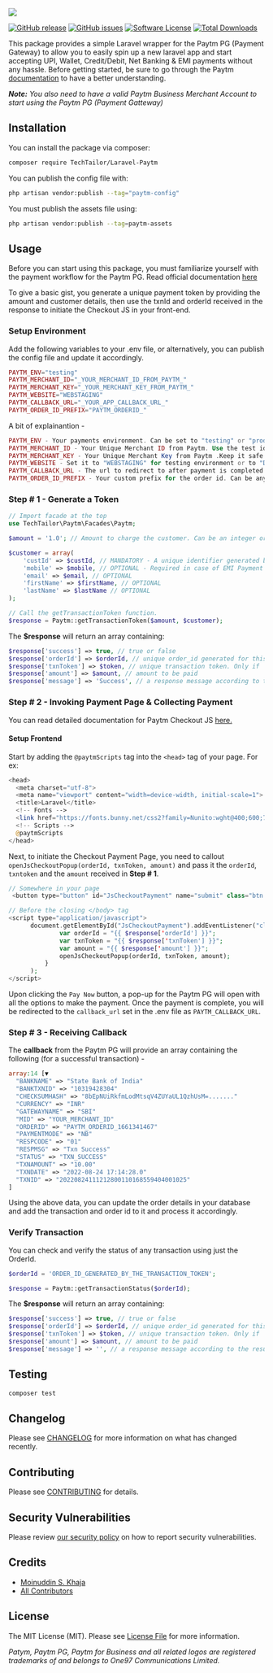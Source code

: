 
![](https://banners.beyondco.de/Laravel-Paytm.png?theme=light&packageManager=composer+require&packageName=techtailor%2Flaravel-paytm&pattern=xEquals&style=style_2&description=A+simple+laravel+wrapper+for+Paytm+PG&md=1&showWatermark=0&fontSize=100px&images=qrcode)

[![GitHub release](https://img.shields.io/github/release/techtailor/laravel-paytm.svg?include_prereleases&style=for-the-badge&&colorB=7E57C2)](https://packagist.org/packages/techtailor/laravel-paytm)
[![GitHub issues](https://img.shields.io/github/issues/TechTailor/Laravel-Paytm.svg?style=for-the-badge)](https://github.com/TechTailor/Laravel-Paytm/issues)
[![Software License](https://img.shields.io/badge/license-MIT-blue.svg?style=for-the-badge&&colorB=F27E40)](license.md)
[![Total Downloads](https://img.shields.io/packagist/dt/techtailor/laravel-paytm.svg?style=for-the-badge)](https://packagist.org/packages/techtailor/laravel-paytm)

This package provides a simple Laravel wrapper for the Paytm PG (Payment Gateway) to allow you to easily spin up a new laravel app and start accepting UPI, Wallet, Credit/Debit, Net Banking & EMI payments without any hassle. Before getting started, be sure to go through the Paytm [documentation](https://business.paytm.com/docs/js-checkout?ref=jsCheckoutDoc) to have a better understanding.

***Note:** You also need to have a valid Paytm Business Merchant Account to start using the Paytm PG (Payment Gatteway)*

## Installation

You can install the package via composer:

```bash
composer require TechTailor/Laravel-Paytm
```

You can publish the config file with:

```bash
php artisan vendor:publish --tag="paytm-config"
```

You must publish the assets file using: 

```bash
php artisan vendor:publish --tag=paytm-assets
```

## Usage
Before you can start using this package, you must familiarize yourself with the payment workflow for the Paytm PG. Read official documentation [here](https://business.paytm.com/docs/js-checkout?ref=jsCheckoutDoc)

To give a basic gist, you generate a unique payment token by providing the amount and customer details, then use the txnId and orderId received in the response to initiate the Checkout JS in your front-end.

### Setup Environment
Add the following variables to your .env file, or alternatively, you can publish the config file and update it accordingly.
```php
PAYTM_ENV="testing" 
PAYTM_MERCHANT_ID="_YOUR_MERCHANT_ID_FROM_PAYTM_" 
PAYTM_MERCHANT_KEY="_YOUR_MERCHANT_KEY_FROM_PAYTM_"
PAYTM_WEBSITE="WEBSTAGING"
PAYTM_CALLBACK_URL="_YOUR_APP_CALLBACK_URL_"
PAYTM_ORDER_ID_PREFIX="PAYTM_ORDERID_"
```
A bit of explainantion -
```php
PAYTM_ENV - Your payments environment. Can be set to "testing" or "production".  
PAYTM_MERCHANT_ID - Your Unique Merchant ID from Paytm. Use the test id and key when in the testing environment.  
PAYTM_MERCHANT_KEY - Your Unique Merchant Key from Paytm .Keep it safe.  
PAYTM_WEBSITE - Set it to "WEBSTAGING" for testing environment or to "DEFAULT" when in the production environment. You can also use a custom one after setting it up in your Paytm Bussiness Dashboard.  
PAYTM_CALLBACK_URL - The url to redirect to after payment is completed. Ex: https://yoursite.com/callback/paytm  
PAYTM_ORDER_ID_PREFIX - Your custom prefix for the order id. Can be anything.  
```

### Step # 1 - Generate a Token
```php
// Import facade at the top
use TechTailor\Paytm\Facades\Paytm;

$amount = '1.0'; // Amount to charge the customer. Can be an integer or a float value upto 2 decimals.

$customer = array(
    'custId' => $custId, // MANDATORY - A unique identifier generated by your system.
    'mobile' => $mobile, // OPTIONAL - Required in case of EMI Payment Option is selected.
    'email' => $email, // OPTIONAL
    'firstName' => $firstName, // OPTIONAL
    'lastName' => $lastName // OPTIONAL
);

// Call the getTransactionToken function.
$response = Paytm::getTransactionToken($amount, $customer);
``` 
The **$response** will return an array containing:
```php
$response['success'] => true, // true or false
$response['orderId'] => $orderId, // unique order_id generated for this txn
$response['txnToken'] => $token, // unique transaction token. Only if 'success' => true
$response['amount'] => $amount, // amount to be paid
$response['message'] => 'Success', // a response message according to the result. Ex: Success, System error, Failed, etc.
```  

### Step # 2 - Invoking Payment Page & Collecting Payment
You can read detailed documentation for Paytm Checkout JS [here.](https://business.paytm.com/docs/jscheckout-invoke-payment?ref=jsCheckoutdoc)

#### Setup Frontend 
Start by adding the `@paytmScripts` tag into the `<head>` tag of your page. For ex:

```php
<head>
  <meta charset="utf-8">
  <meta name="viewport" content="width=device-width, initial-scale=1">
  <title>Laravel</title>
  <!-- Fonts -->
  <link href="https://fonts.bunny.net/css2?family=Nunito:wght@400;600;700&display=swap" rel="stylesheet">
  <!-- Scripts -->
  @paytmScripts
</head>
```
Next, to initiate the Checkout Payment Page, you need to callout `openJsCheckoutPopup(orderId, txnToken, amount)` and pass it the `orderId`, `txntoken` and the `amount` received in **Step # 1**.

```php
// Somewhere in your page 
 <button type="button" id="JsCheckoutPayment" name="submit" class="btn btn-primary">Pay Now</button>

// Before the closing </body> tag
<script type="application/javascript">
      document.getElementById("JsCheckoutPayment").addEventListener("click", function() {
              var orderId = "{{ $response['orderId'] }}";
              var txnToken = "{{ $response['txnToken'] }}";
              var amount = "{{ $response['amount'] }}";
              openJsCheckoutPopup(orderId, txnToken, amount);
          }
      );
</script>
```
Upon clicking the `Pay Now` button, a pop-up for the Paytm PG will open with all the options to make the payment. Once the payment is complete, you will be redirected to the `callback_url` set in the .env file as `PAYTM_CALLBACK_URL`.

### Step # 3 - Receiving Callback
The **callback** from the Paytm PG will provide an array containing the following (for a successful transaction) -
```php
array:14 [▼
  "BANKNAME" => "State Bank of India"
  "BANKTXNID" => "10319428304"
  "CHECKSUMHASH" => "8bEpNUiRkfmLodMtsqV4ZUYaUL1QzhUsM=......."
  "CURRENCY" => "INR"
  "GATEWAYNAME" => "SBI"
  "MID" => "YOUR_MERCHANT_ID"
  "ORDERID" => "PAYTM_ORDERID_1661341467"
  "PAYMENTMODE" => "NB"
  "RESPCODE" => "01"
  "RESPMSG" => "Txn Success"
  "STATUS" => "TXN_SUCCESS"
  "TXNAMOUNT" => "10.00"
  "TXNDATE" => "2022-08-24 17:14:28.0"
  "TXNID" => "20220824111212800110168559404001025"
]
```
Using the above data, you can update the order details in your database and add the transaction and order id to it and process it accordingly.

### Verify Transaction
You can check and verify the status of any transaction using just the OrderId.
```php
$orderId = 'ORDER_ID_GENERATED_BY_THE_TRANSACTION_TOKEN';

$response = Paytm::getTransactionStatus($orderId);
```
The **$response** will return an array containing:
```php
$response['success'] => true, // true or false
$response['orderId'] => $orderId, // unique order_id generated for this txn
$response['txnToken'] => $token, // unique transaction token. Only if 'success' => true
$response['amount'] => $amount, // amount to be paid
$response['message'] => '', // a response message according to the result.
```  

## Testing

```bash
composer test
```

## Changelog

Please see [CHANGELOG](CHANGELOG.md) for more information on what has changed recently.

## Contributing

Please see [CONTRIBUTING](.github/CONTRIBUTING.md) for details.

## Security Vulnerabilities

Please review [our security policy](../../security/policy) on how to report security vulnerabilities.

## Credits

- [Moinuddin S. Khaja](https://github.com/TechTailor)
- [All Contributors](../../contributors)

## License

The MIT License (MIT). Please see [License File](LICENSE.md) for more information.

*Patym, Paytm PG, Paytm for Business and all related logos are registered trademarks of and belongs to One97 Communications Limited.*
